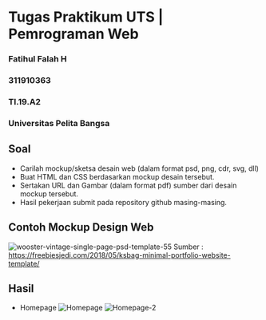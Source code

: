# Tugas Praktikum UTS | Pemrograman Web
### Fatihul Falah H
### 311910363
### TI.19.A2
### Universitas Pelita Bangsa
## Soal
* Carilah mockup/sketsa desain web (dalam format psd, png, cdr, svg, dll)
* Buat HTML dan CSS berdasarkan mockup desain tersebut.
* Sertakan URL dan Gambar (dalam format pdf) sumber dari desain mockup tersebut.
* Hasil pekerjaan submit pada repository github masing-masing.

## Contoh Mockup Design Web
![wooster-vintage-single-page-psd-template-55](https://i.imgur.com/iw4WEID.png)
Sumber : https://freebiesjedi.com/2018/05/ksbag-minimal-portfolio-website-template/

## Hasil
* Homepage
![Homepage](https://i.imgur.com/EnbC6tg.png)
![Homepage-2](https://i.imgur.com/rqINStG.png)